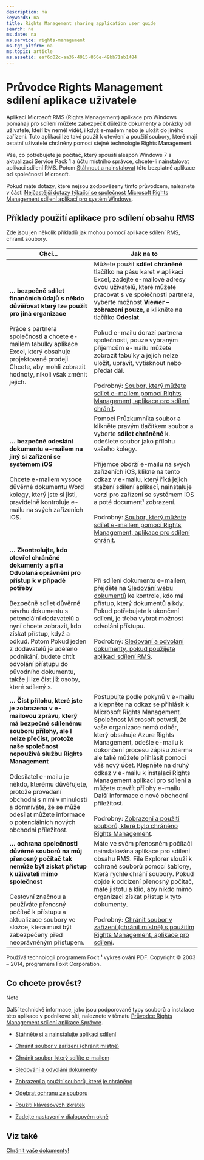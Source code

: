 ```yaml
---
description: na
keywords: na
title: Rights Management sharing application user guide
search: na
ms.date: na
ms.service: rights-management
ms.tgt_pltfrm: na
ms.topic: article
ms.assetid: eaf6d02c-aa36-4915-856e-49bb71ab1484
---
```

# Průvodce Rights Management sd&#237;len&#237; aplikace uživatele
Aplikaci Microsoft RMS (Rights Management) aplikace pro Windows pomáhají pro sdílení můžete zabezpečit důležité dokumenty a obrázky od uživatele, kteří by neměl vidět, i když e-mailem nebo je uložit do jiného zařízení. Tuto aplikaci lze také použít k otevření a použití soubory, které mají ostatní uživatelé chráněny pomocí stejné technologie Rights Management.

Vše, co potřebujete je počítač, který spouští alespoň Windows 7 s aktualizací Service Pack 1 a účtu místního správce, chcete-li nainstalovat aplikaci sdílení RMS. Potom [Stáhnout a nainstalovat](http://go.microsoft.com/fwlink/?LinkId=303970) této bezplatné aplikace od společnosti Microsoft.

Pokud máte dotazy, které nejsou zodpovězeny tímto průvodcem, naleznete v části [Nejčastější dotazy týkající se společnost Microsoft Rights Management sdílení aplikací pro systém Windows](http://go.microsoft.com/fwlink/?LinkId=303971).

## <a name="BKMK_SharingExamples"></a>Příklady použití aplikace pro sdílení obsahu RMS
Zde jsou jen několik příkladů jak mohou pomocí aplikace sdílení RMS, chránit soubory.

|Chci...|Jak na to|
|-----------|-------------|
|**… bezpečně sdílet finančních údajů s někdo důvěřovat který lze použít pro jiná organizace**<br /><br />Práce s partnera společnosti a chcete e-mailem tabulky aplikace Excel, který obsahuje projektované prodeji. Chcete, aby mohli zobrazit hodnoty, nikoli však změnit jejich.|Můžete použít **sdílet chráněné** tlačítko na pásu karet v aplikaci Excel, zadejte e-mailové adresy dvou uživatelů, které můžete pracovat s ve společnosti partnera, vyberte možnost **Viewer – zobrazení pouze**, a klikněte na tlačítko **Odeslat**.<br /><br />Pokud e-mailu dorazí partnera společnosti, pouze vybraným příjemcům e-mailu můžete zobrazit tabulky a jejich nelze uložit, upravit, vytisknout nebo předat dál.<br /><br />Podrobný: [Soubor, který můžete sdílet e-mailem pomocí Rights Management, aplikace pro sdílení chránit](../Topic/Protect_a_file_that_you_share_by_email_by_using_the_Rights_Management_sharing_application.md).|
|**… bezpečně odeslání dokumentu e-mailem na jiný si zařízení se systémem iOS**<br /><br />Chcete e-mailem vysoce důvěrné dokumentu Word kolegy, který jste si jisti, pravidelně kontroluje e-mailu na svých zařízeních iOS.|Pomocí Průzkumníka soubor a klikněte pravým tlačítkem soubor a vyberte **sdílet chráněné** k. odešlete soubor jako přílohu vašeho kolegy.<br /><br />Příjemce obdrží e-mailu na svých zařízeních iOS, klikne na tento odkaz v e-mailu, který říká jejich stažení sdílení aplikací, nainstaluje verzi pro zařízení se systémem iOS a poté document¹ zobrazení.<br /><br />Podrobný: [Soubor, který můžete sdílet e-mailem pomocí Rights Management, aplikace pro sdílení chránit](../Topic/Protect_a_file_that_you_share_by_email_by_using_the_Rights_Management_sharing_application.md).|
|**… Zkontrolujte, kdo otevřel chráněné dokumenty a při a Odvolaná oprávnění pro přístup k v případě potřeby**<br /><br />Bezpečně sdílet důvěrné návrhu dokumentu s potenciální dodavatelů a nyní chcete zobrazit, kdo získat přístup, když a odkud. Potom Pokud jeden z dodavatelů je uděleno podnikání, budete chtít odvolání přístupu do původního dokumentu, takže ji lze číst již osoby, které sdílený s.|Při sdílení dokumentu e-mailem, přejděte na [Sledování webu dokumentů](http://go.microsoft.com/fwlink/?LinkId=529562) ke kontrole, kdo má přístup, který dokumentů a kdy. Pokud potřebujete k ukončení sdílení, je třeba vybrat možnost odvolání přístupu.<br /><br />Podrobný: [Sledování a odvolání dokumenty, pokud použijete aplikaci sdílení RMS](../Topic/Track_and_revoke_your_documents_when_you_use_the_RMS_sharing_application.md).|
|**… Číst přílohu, které jste je zobrazena v e-mailovou zprávu, který má bezpečně sdílenému souboru přílohy, ale I nelze přečíst, protože naše společnost nepoužívá službu Rights Management**<br /><br />Odesilatel e-mailu je někdo, kterému důvěřujete, protože provedení obchodní s nimi v minulosti a domníváte, že se může odesílat můžete informace o potenciálních nových obchodní příležitost.|Postupujte podle pokynů v e-mailu a klepněte na odkaz se přihlásit k Microsoft Rights Management. Společnost Microsoft potvrdí, že vaše organizace nemá odběr, který obsahuje Azure Rights Management, odešle e-mailu k dokončení procesu zápisu zdarma ale také můžete přihlásit pomocí váš nový účet. Klepněte na druhý odkaz v e-mailu k instalaci Rights Management aplikaci pro sdílení a můžete otevřít přílohy e-mailu Další informace o nové obchodní příležitost.<br /><br />Podrobný: [Zobrazení a použití souborů, které bylo chráněno Rights Management](../Topic/View_and_use_files_that_have_been_protected_by_Rights_Management.md).|
|**… ochrana společnosti důvěrné souborů na můj přenosný počítač tak nemůže být získat přístup k uživateli mimo společnost**<br /><br />Cestovní značnou a používáte přenosný počítač k přístupu a aktualizace soubory ve složce, která musí být zabezpečeny před neoprávněným přístupem.|Máte ve svém přenosném počítači nainstalována aplikace pro sdílení obsahu RMS. File Explorer slouží k ochraně souborů pomocí šablony, která rychle chrání soubory. Pokud dojde k odcizení přenosný počítač, máte jistotu a klid, aby nikdo mimo organizaci získat přístup k tyto dokumenty.<br /><br />Podrobný: [Chránit soubor v zařízení &#40;chránit místně&#41; s použitím Rights Management, aplikace pro sdílení](../Topic/Protect_a_file_on_a_device__protect_in-place__by_using_the_Rights_Management_sharing_application.md).|
Používá technologii programem Foxit ¹ vykreslování PDF. Copyright © 2003 – 2014, programem Foxit Corporation.

## <a name="BKMK_SharingInstructions"></a>Co chcete provést?
> [!NOTE]
> Další technické informace, jako jsou podporované typy souborů a instalace této aplikace v podnikové síti, naleznete v tématu [Průvodce Rights Management sdílení aplikace Správce](../Topic/Rights_Management_sharing_application_administrator_guide.md).

-   [Stáhněte si a nainstalujte aplikaci sdílení](https://technet.microsoft.com/library/dn574734.aspx)

-   [Chránit soubor v zařízení (chránit místně)](https://technet.microsoft.com/library/dn574733.aspx)

-   [Chránit soubor, který sdílíte e-mailem](https://technet.microsoft.com/library/dn574735.aspx)

-   [Sledování a odvolání dokumenty](https://technet.microsoft.com/library/dn986611.aspx)

-   [Zobrazení a použití souborů, které je chráněno](https://technet.microsoft.com/library/dn574741.aspx)

-   [Odebrat ochranu ze souboru](https://technet.microsoft.com/library/dn574739.aspx)

-   [Použití klávesových zkratek](https://technet.microsoft.com/library/dn574737.aspx)

-   [Zadejte nastavení v dialogovém okně](https://technet.microsoft.com/library/dn574738.aspx)

## Viz také
[Chránit vaše dokumenty!](http://curah.microsoft.com/60308/protect-your-docs)

